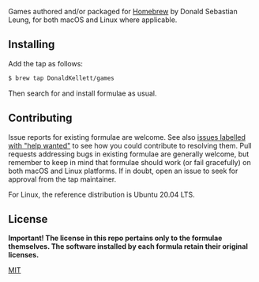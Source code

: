 Games authored and/or packaged for [Homebrew](https://brew.sh) by Donald Sebastian Leung, for both macOS and Linux where applicable.

## Installing

Add the tap as follows:

```bash
$ brew tap DonaldKellett/games
```

Then search for and install formulae as usual.

## Contributing

Issue reports for existing formulae are welcome. See also [issues labelled with "help wanted"](https://github.com/DonaldKellett/homebrew-games/issues?q=is%3Aissue+is%3Aopen+label%3A%22help+wanted%22) to see how you could contribute to resolving them. Pull requests addressing bugs in existing formulae are generally welcome, but remember to keep in mind that formulae should work (or fail gracefully) on both macOS and Linux platforms. If in doubt, open an issue to seek for approval from the tap maintainer.

For Linux, the reference distribution is Ubuntu 20.04 LTS.

## License

**Important! The license in this repo pertains only to the formulae themselves. The software installed by each formula retain their original licenses.**

[MIT](./LICENSE)
